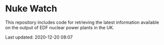# Nuke Watch

This repository includes code for retrieving the latest information available on the output of EDF nuclear power plants in the UK.

Last updated: 2020-12-20 08:07